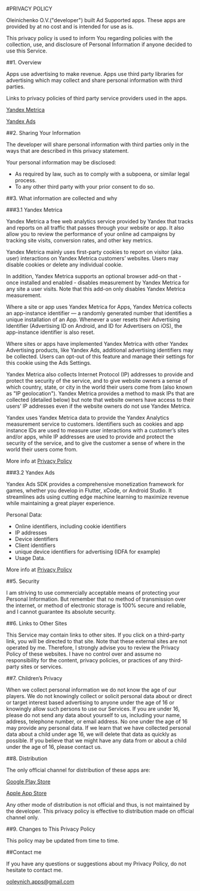 #PRIVACY POLICY


Oleinichenko O.V.("developer") built Ad Supported apps. These 
apps are provided by at no cost and is intended for use as is.

This privacy policy is used to inform You regarding policies with the collection, use, and 
disclosure of Personal Information if anyone decided to use this Service.

##1. Overview

Apps use advertising to make revenue. Apps use third party
libraries for advertising which may collect and share personal information with third
parties.

Links to privacy policies of third party service providers used in the apps.

[Yandex Metrica](https://metrica.yandex.com/about/info/privacy-policy)

[Yandex Ads](https://yandex.com/legal/confidential/)

##2. Sharing Your Information

The developer will share personal information with third parties only in the ways that are 
described in this privacy statement.

Your personal information may be disclosed:

* As required by law, such as to comply with a subpoena, or similar legal process.
* To any other third party with your prior consent to do so.


##3. What information are collected and why

###3.1 Yandex Metrica

Yandex Metrica a free web analytics service provided by Yandex that tracks and reports on all traffic that passes through your website or app. It also allow you to review the performance of your online ad campaigns by tracking site visits, conversion rates, and other key metrics.

Yandex Metrica mainly uses first-party cookies to report on visitor (aka. user) interactions on Yandex Metrica customers’ websites. Users may disable cookies or delete any individual cookie.

In addition, Yandex Metrica supports an optional browser add-on that - once installed and enabled - disables measurement by Yandex Metrica for any site a user visits. Note that this add-on only disables Yandex Metrica measurement.

Where a site or app uses Yandex Metrica for Apps, Yandex Metrica collects an app-instance identifier — a randomly generated number that identifies a unique installation of an App. Whenever a user resets their Advertising Identifier (Advertising ID on Android, and ID for Advertisers on iOS), the app-instance identifier is also reset.

Where sites or apps have implemented Yandex Metrica with other Yandex Advertising products, like Yandex Ads, additional advertising identifiers may be collected. Users can opt-out of this feature and manage their settings for this cookie using the Ads Settings.

Yandex Metrica also collects Internet Protocol (IP) addresses to provide and protect the security of the service, and to give website owners a sense of which country, state, or city in the world their users come from (also known as "IP geolocation"). Yandex Metrica provides a method to mask IPs that are collected (detailed below) but note that website owners have access to their users’ IP addresses even if the website owners do not use Yandex Metrica.

Yandex uses Yandex Metrica data to provide the Yandex Analytics measurement service to customers. Identifiers such as cookies and app instance IDs are used to measure user interactions with a customer’s sites and/or apps, while IP addresses are used to provide and protect the security of the service, and to give the customer a sense of where in the world their users come from.

More info at [Privacy Policy](https://metrica.yandex.com/about/info/privacy-policy)

###3.2 Yandex Ads

Yandex Ads SDK provides a comprehensive monetization framework for games, whether you develop in Flutter, xCode, or Android Studio. It streamlines ads using cutting edge machine learning to maximize revenue while maintaining a great player experience.

Personal Data:

* Online identifiers, including cookie identifiers
* IP addresses
* Device identifiers
* Client identifiers 
* unique device identifiers for advertising (IDFA for example)
* Usage Data.

More info at [Privacy Policy](https://yandex.com/legal/confidential/)


##5. Security

I am striving to use commercially acceptable means of protecting your Personal
Information. But remember that no method of transmission over the internet, or method of 
electronic storage is 100% secure and reliable, and I cannot guarantee its absolute
security.


##6. Links to Other Sites

This Service may contain links to other sites. If you click on a third-party link, you 
will be directed to that site. Note that these external sites are not operated by me.
Therefore, I strongly advise you to review the Privacy Policy of these websites. I have 
no control over and assume no responsibility for the content, privacy policies, or 
practices of any third-party sites or services.


##7. Children’s Privacy

When we collect personal information we do not know the age of our players. We do not knowingly collect or solicit personal data about or direct or target interest based advertising to anyone under the age of 16 or knowingly allow such persons to use our Services. If you are under 16, please do not send any data about yourself to us, including your name, address, telephone number, or email address. No one under the age of 16 may provide any personal data. If we learn that we have collected personal data about a child under age 16, we will delete that data as quickly as possible. If you believe that we might have any data from or about a child under the age of 16, please contact us.


##8. Distribution

The only official channel for distribution of these apps are:

[Google Play Store](https://play.google.com/store)

[Apple App Store](https://www.apple.com/ios/app-store/)

Any other mode of distribution is not official and thus, is not maintained by the developer.
This privacy policy is effective to distribution made on official channel only.


##9. Changes to This Privacy Policy

This policy may be updated from time to time.


##Contact me

If you have any questions or suggestions about my Privacy Policy, do not hesitate to
contact me.

[ooleynich.apps@gmail.com](mailto:ooleynich.apps@gmail.com)